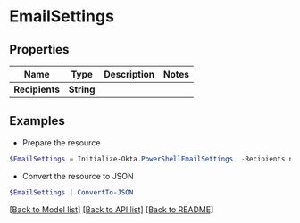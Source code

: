 # EmailSettings
## Properties

Name | Type | Description | Notes
------------ | ------------- | ------------- | -------------
**Recipients** | **String** |  | 

## Examples

- Prepare the resource
```powershell
$EmailSettings = Initialize-Okta.PowerShellEmailSettings  -Recipients null
```

- Convert the resource to JSON
```powershell
$EmailSettings | ConvertTo-JSON
```

[[Back to Model list]](../README.md#documentation-for-models) [[Back to API list]](../README.md#documentation-for-api-endpoints) [[Back to README]](../README.md)

